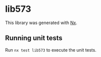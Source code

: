 # lib573

This library was generated with [Nx](https://nx.dev).

## Running unit tests

Run `nx test lib573` to execute the unit tests.
